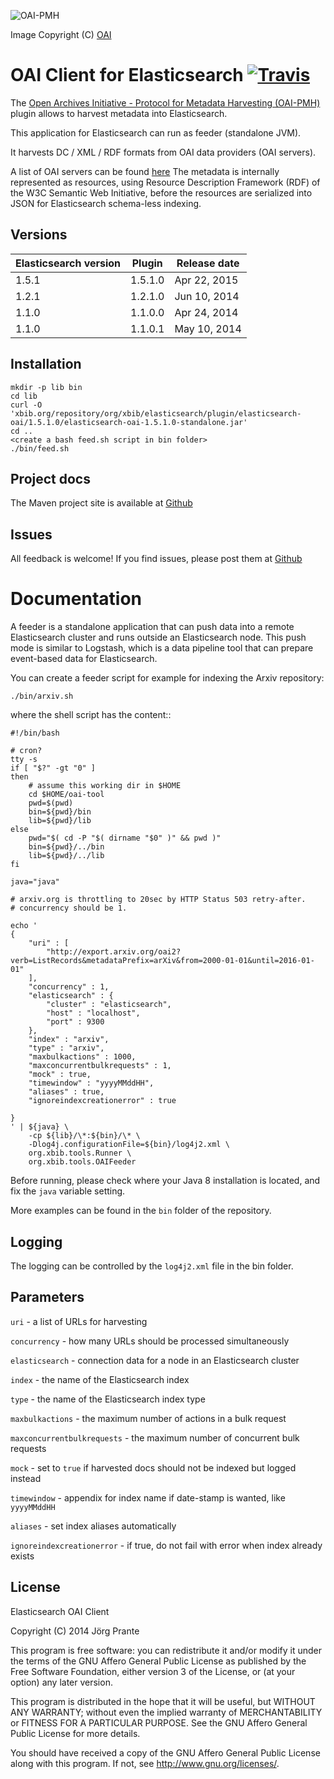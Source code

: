 ![OAI-PMH](https://github.com/jprante/elasticsearch-oai/raw/master/src/site/resources/OA200.gif)

Image Copyright (C) [OAI](http://www.openarchives.org/)

# OAI Client for Elasticsearch [![Travis](https://travis-ci.org/jprante/elasticsearch-oai.png)](https://travis-ci.org/jprante/elasticsearch-oai)

The [Open Archives Initiative - Protocol for Metadata Harvesting (OAI-PMH)](http://www.openarchives.org/pmh/)
plugin allows to harvest metadata into Elasticsearch.

This application for Elasticsearch can run as feeder (standalone JVM).

It harvests DC / XML / RDF formats from OAI data providers (OAI servers).

A list of OAI servers can be found [here](http://www.openarchives.org/Register/BrowseSites)
The metadata is internally represented as resources, using Resource Description Framework (RDF) of
the W3C Semantic Web Initiative, before the resources are serialized into JSON for
Elasticsearch schema-less indexing.

## Versions

| Elasticsearch version    | Plugin     | Release date |
| ------------------------ | -----------| -------------|
| 1.5.1                    | 1.5.1.0    | Apr 22, 2015 |
| 1.2.1                    | 1.2.1.0    | Jun 10, 2014 |
| 1.1.0                    | 1.1.0.0    | Apr 24, 2014 |
| 1.1.0                    | 1.1.0.1    | May 10, 2014 |

## Installation

    mkdir -p lib bin
    cd lib
    curl -O 'xbib.org/repository/org/xbib/elasticsearch/plugin/elasticsearch-oai/1.5.1.0/elasticsearch-oai-1.5.1.0-standalone.jar'
    cd ..
    <create a bash feed.sh script in bin folder>
    ./bin/feed.sh

## Project docs

The Maven project site is available at
[Github](http://jprante.github.io/elasticsearch-oai)

## Issues

All feedback is welcome! If you find issues, please post them at
[Github](https://github.com/jprante/elasticsearch-oai/issues)

# Documentation

A feeder is a standalone application that can push data into a remote Elasticsearch cluster and
runs outside an Elasticsearch node. This push mode is similar to Logstash, which is a
data pipeline tool that can prepare event-based data for Elasticsearch.

You can create a feeder script for example for indexing the Arxiv repository:

    ./bin/arxiv.sh

where the shell script has the content::


    #!/bin/bash

    # cron?
    tty -s
    if [ "$?" -gt "0" ]
    then
        # assume this working dir in $HOME
        cd $HOME/oai-tool
        pwd=$(pwd)
        bin=${pwd}/bin
        lib=${pwd}/lib
    else
        pwd="$( cd -P "$( dirname "$0" )" && pwd )"
        bin=${pwd}/../bin
        lib=${pwd}/../lib
    fi

    java="java"

    # arxiv.org is throttling to 20sec by HTTP Status 503 retry-after.
    # concurrency should be 1.

    echo '
    {
        "uri" : [
            "http://export.arxiv.org/oai2?verb=ListRecords&metadataPrefix=arXiv&from=2000-01-01&until=2016-01-01"
        ],
        "concurrency" : 1,
        "elasticsearch" : {
            "cluster" : "elasticsearch",
            "host" : "localhost",
            "port" : 9300
        },
        "index" : "arxiv",
        "type" : "arxiv",
        "maxbulkactions" : 1000,
        "maxconcurrentbulkrequests" : 1,
        "mock" : true,
        "timewindow" : "yyyyMMddHH",
        "aliases" : true,
        "ignoreindexcreationerror" : true

    }
    ' | ${java} \
        -cp ${lib}/\*:${bin}/\* \
        -Dlog4j.configurationFile=${bin}/log4j2.xml \
        org.xbib.tools.Runner \
        org.xbib.tools.OAIFeeder


Before running, please check where your Java 8 installation is located, and fix the ``java`` variable setting.

More examples can be found in the `bin` folder of the repository.

## Logging

The logging can be controlled by the `log4j2.xml` file in the bin folder.

## Parameters

`uri` - a list of URLs for harvesting

`concurrency` - how many URLs should be processed simultaneously

`elasticsearch` - connection data for a node in an Elasticsearch cluster

`index` - the name of the Elasticsearch index

`type` - the name of the Elasticsearch index type

`maxbulkactions` - the maximum number of actions in a bulk request

`maxconcurrentbulkrequests` - the maximum number of concurrent bulk requests

`mock` - set to `true` if harvested docs should not be indexed but logged instead

`timewindow` - appendix for index name if date-stamp is wanted, like `yyyyMMddHH`

`aliases` - set index aliases automatically

 `ignoreindexcreationerror` - if true, do not fail with error when index already exists

## License

Elasticsearch OAI Client

Copyright (C) 2014 Jörg Prante

This program is free software: you can redistribute it and/or modify
it under the terms of the GNU Affero General Public License as published by
the Free Software Foundation, either version 3 of the License, or
(at your option) any later version.

This program is distributed in the hope that it will be useful,
but WITHOUT ANY WARRANTY; without even the implied warranty of
MERCHANTABILITY or FITNESS FOR A PARTICULAR PURPOSE.  See the
GNU Affero General Public License for more details.

You should have received a copy of the GNU Affero General Public License
along with this program.  If not, see <http://www.gnu.org/licenses/>.